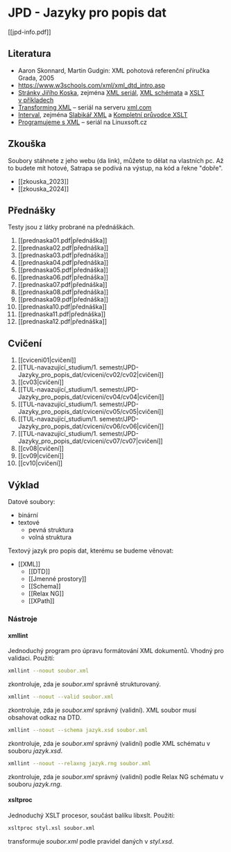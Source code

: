 # JPD - Jazyky pro popis dat
[[jpd-info.pdf]]

## Literatura
- Aaron Skonnard, Martin Gudgin: XML pohotová referenční příručka Grada, 2005
- https://www.w3schools.com/xml/xml_dtd_intro.asp
- [Stránky Jiřího Koska](http://www.kosek.cz/), zejména [XML seriál](http://www.kosek.cz/clanky/swn-xml/index.html), [XML schémata](http://www.kosek.cz/xml/schema/index.html) a [XSLT v příkladech](http://www.kosek.cz/xml/xslt/index.html)
- [Transforming XML](http://www.xml.com/pub/at/16) – seriál na serveru [xml.com](http://www.xml.com/)
- [Interval](http://interval.cz/), zejména [Slabikář XML](http://interval.cz/serialy/slabikar-xml/) a [Kompletní průvodce XSLT](http://interval.cz/serialy/kompletni-pruvodce-xslt/)
- [Programujeme s XML](http://www.linuxsoft.cz/article_list.php?id_kategory=182) – seriál na Linuxsoft.cz

## Zkouška
Soubory stáhnete z jeho webu (da link), můžete to dělat na vlastních pc. Až to budete mít hotové, Satrapa se podívá na výstup, na kód a řekne "dobře".

- [[zkouska_2023]]
- [[zkouska_2024]]
## Přednášky
Testy jsou z látky probrané na přednáškách.

1. [[prednaska01.pdf|přednáška]]
2. [[prednaska02.pdf|přednáška]]
3. [[prednaska03.pdf|přednáška]]
4. [[prednaska04.pdf|přednáška]]
5. [[prednaska05.pdf|přednáška]]
6. [[prednaska06.pdf|přednáška]]
7. [[prednaska07.pdf|přednáška]]
8. [[prednaska08.pdf|přednáška]]
9. [[prednaska09.pdf|přednáška]]
10. [[prednaska10.pdf|přednáška]]
11. [[prednaska11.pdf|přednáška]]
12. [[prednaska12.pdf|přednáška]]
## Cvičení
1. [[cviceni01|cvičení]]
2. [[TUL-navazující_studium/1. semestr/JPD-Jazyky_pro_popis_dat/cviceni/cv02/cv02|cvičení]]
3. [[cv03|cvičení]]
4. [[TUL-navazující_studium/1. semestr/JPD-Jazyky_pro_popis_dat/cviceni/cv04/cv04|cvičení]]
5. [[TUL-navazující_studium/1. semestr/JPD-Jazyky_pro_popis_dat/cviceni/cv05/cv05|cvičení]]
6. [[TUL-navazující_studium/1. semestr/JPD-Jazyky_pro_popis_dat/cviceni/cv06/cv06|cvičení]]
7. [[TUL-navazující_studium/1. semestr/JPD-Jazyky_pro_popis_dat/cviceni/cv07/cv07|cvičení]]
8. [[cv08|cvičení]]
9. [[cv09|cvičení]]
10. [[cv10|cvičení]]

## Výklad

Datové soubory:
- binární
- textové
	- pevná struktura
	- volná struktura

Textový jazyk pro popis dat, kterému se budeme věnovat:
- [[XML]]
	- [[DTD]]
	- [[Jmenné prostory]]
	- [[Schema]]
	- [[Relax NG]]
	- [[XPath]]

### Nástroje

#### xmllint
Jednoduchý program pro úpravu formátování XML dokumentů. Vhodný pro validaci. Použití:
``` bash
xmllint --noout soubor.xml
```  
zkontroluje, zda je *soubor.xml* správně strukturovaný.

``` bash
xmllint --noout --valid soubor.xml
```  
zkontroluje, zda je *soubor.xml* správný (validní). XML soubor musí obsahovat odkaz na DTD.

``` bash
xmllint --noout --schema jazyk.xsd soubor.xml
```  
zkontroluje, zda je *soubor.xml* správný (validní) podle XML schématu v souboru *jazyk.xsd*.

``` bash
xmllint --noout --relaxng jazyk.rng soubor.xml
```  
zkontroluje, zda je *soubor.xml* správný (validní) podle Relax NG schématu v souboru *jazyk.rng*.

#### xsltproc
Jednoduchý XSLT procesor, součást balíku libxslt. Použití:

``` bash
xsltproc styl.xsl soubor.xml
```  
transformuje *soubor.xml* podle pravidel daných v *styl.xsd*.